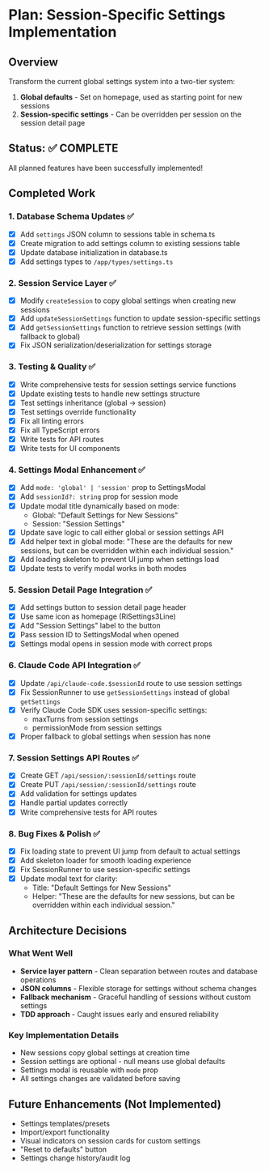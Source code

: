 # Plan: Session-Specific Settings Implementation

## Overview
Transform the current global settings system into a two-tier system:
1. **Global defaults** - Set on homepage, used as starting point for new sessions
2. **Session-specific settings** - Can be overridden per session on the session detail page

## Status: ✅ COMPLETE

All planned features have been successfully implemented!

## Completed Work

### 1. Database Schema Updates ✅
- [x] Add `settings` JSON column to sessions table in schema.ts
- [x] Create migration to add settings column to existing sessions table
- [x] Update database initialization in database.ts
- [x] Add settings types to `/app/types/settings.ts`

### 2. Session Service Layer ✅
- [x] Modify `createSession` to copy global settings when creating new sessions
- [x] Add `updateSessionSettings` function to update session-specific settings
- [x] Add `getSessionSettings` function to retrieve session settings (with fallback to global)
- [x] Fix JSON serialization/deserialization for settings storage

### 3. Testing & Quality ✅
- [x] Write comprehensive tests for session settings service functions
- [x] Update existing tests to handle new settings structure
- [x] Test settings inheritance (global → session)
- [x] Test settings override functionality
- [x] Fix all linting errors
- [x] Fix all TypeScript errors
- [x] Write tests for API routes
- [x] Write tests for UI components

### 4. Settings Modal Enhancement ✅
- [x] Add `mode: 'global' | 'session'` prop to SettingsModal
- [x] Add `sessionId?: string` prop for session mode
- [x] Update modal title dynamically based on mode:
  - Global: "Default Settings for New Sessions"
  - Session: "Session Settings"
- [x] Update save logic to call either global or session settings API
- [x] Add helper text in global mode: "These are the defaults for new sessions, but can be overridden within each individual session."
- [x] Add loading skeleton to prevent UI jump when settings load
- [x] Update tests to verify modal works in both modes

### 5. Session Detail Page Integration ✅
- [x] Add settings button to session detail page header
- [x] Use same icon as homepage (RiSettings3Line)
- [x] Add "Session Settings" label to the button
- [x] Pass session ID to SettingsModal when opened
- [x] Settings modal opens in session mode with correct props

### 6. Claude Code API Integration ✅
- [x] Update `/api/claude-code.$sessionId` route to use session settings
- [x] Fix SessionRunner to use `getSessionSettings` instead of global `getSettings`
- [x] Verify Claude Code SDK uses session-specific settings:
  - maxTurns from session settings
  - permissionMode from session settings
- [x] Proper fallback to global settings when session has none

### 7. Session Settings API Routes ✅
- [x] Create GET `/api/session/:sessionId/settings` route
- [x] Create PUT `/api/session/:sessionId/settings` route
- [x] Add validation for settings updates
- [x] Handle partial updates correctly
- [x] Write comprehensive tests for API routes

### 8. Bug Fixes & Polish ✅
- [x] Fix loading state to prevent UI jump from default to actual settings
- [x] Add skeleton loader for smooth loading experience
- [x] Fix SessionRunner to use session-specific settings
- [x] Update modal text for clarity:
  - Title: "Default Settings for New Sessions"
  - Helper: "These are the defaults for new sessions, but can be overridden within each individual session."

## Architecture Decisions

### What Went Well
- **Service layer pattern** - Clean separation between routes and database operations
- **JSON columns** - Flexible storage for settings without schema changes
- **Fallback mechanism** - Graceful handling of sessions without custom settings
- **TDD approach** - Caught issues early and ensured reliability

### Key Implementation Details
- New sessions copy global settings at creation time
- Session settings are optional - null means use global defaults
- Settings modal is reusable with `mode` prop
- All settings changes are validated before saving

## Future Enhancements (Not Implemented)
- Settings templates/presets
- Import/export functionality
- Visual indicators on session cards for custom settings
- "Reset to defaults" button
- Settings change history/audit log